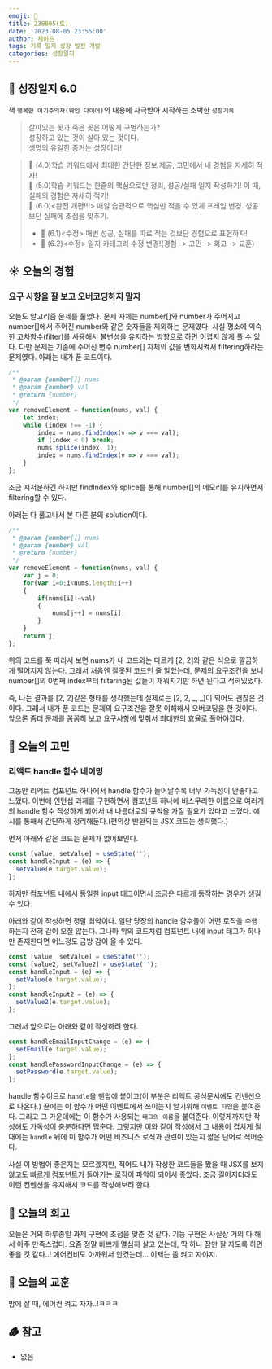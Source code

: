```yaml
---
emoji: 🌱
title: 230805(토)
date: '2023-08-05 23:55:00'
author: 제이든
tags: 기록 일지 성장 발전 개발
categories: 성장일지
---
```


## 🚤 성장일지 6.0

책 `행복한 이기주의자(웨인 다이어)`의 내용에 자극받아 시작하는 소박한 `성장기록`

> 살아있는 꽃과 죽은 꽃은 어떻게 구별하는가?<br/>
> 성장하고 있는 것이 살아 있는 것이다.<br/>
> 생명의 유일한 증거는 성장이다!

> 🌾 (4.0)학습 키워드에서 최대한 간단한 정보 제공, 고민에서 내 경험을 자세히 적자!<br/>
> 🥊 (5.0)학습 키워드는 한줄의 핵심으로만 정리, 성공/실패 일지 작성하기! 이 때, 실패의 경험은 자세히 적기!<br/>
> 🍉 (6.0)<완전 개편!!!> 매일 습관적으로 핵심만 적을 수 있게 프레임 변경. 성공보단 실패에 초점을 맞추기.<br/>
>
> - 🍉 (6.1)<수정> 매번 성공, 실패를 따로 적는 것보단 경험으로 표현하자!
> - 🍉 (6.2)<수정> 일지 카테고리 수정 변경!(경험 -> 고민 -> 회고 -> 교훈)

## ☀️ 오늘의 경험

### 요구 사항을 잘 보고 오버코딩하지 말자

오늘도 알고리즘 문제를 풀었다. 문제 자체는 number[]와 number가 주어지고 number[]에서 주어진 number와 같은 숫자들을 제외하는 문제였다. 사실 평소에 익숙한 고차함수(filter)를 사용해서 불변성을 유지하는 방향으로 하면 어렵지 않게 풀 수 있다.
다만 문제는 기존에 주어진 변수 number[] 자체의 값을 변화시켜서 filtering하라는 문제였다. 아래는 내가 푼 코드이다.

```js
/**
 * @param {number[]} nums
 * @param {number} val
 * @return {number}
 */
var removeElement = function(nums, val) {
    let index;
    while (index !== -1) {
        index = nums.findIndex(v => v === val);
        if (index < 0) break;
        nums.splice(index, 1);
        index = nums.findIndex(v => v === val);
    }
};
```

조금 지저분하긴 하지만 findIndex와 splice를 통해 number[]의 메모리를 유지하면서 filtering할 수 있다.

아래는 다 풀고나서 본 다른 분의 solution이다.

```js
/**
 * @param {number[]} nums
 * @param {number} val
 * @return {number}
 */
var removeElement = function(nums, val) {
    var j = 0;
    for(var i=0;i<nums.length;i++)
    {
        if(nums[i]!=val)
        {
            nums[j++] = nums[i];
        }
    }
    return j;
};
```

위의 코드를 쭉 따라서 보면 nums가 내 코드와는 다르게 [2, 2]와 같은 식으로 깔끔하게 떨어지지 않는다. 그래서 처음엔 잘못된 코드인 줄 알았는데, 문제의 요구조건을 보니 number[]의 0번째 index부터 filtering된 값들이 채워지기만 하면 된다고 적혀있었다.

즉, 나는 결과를 [2, 2]같은 형태를 생각했는데 실제로는 [2, 2, _, _]이 되어도 괜찮은 것이다. 그래서 내가 푼 코드는 문제의 요구조건을 잘못 이해해서 오버코딩을 한 것이다. 앞으론 좀더 문제를 꼼꼼히 보고 요구사항에 맞춰서 최대한의 효율로 풀어야겠다.

## 🫧 오늘의 고민

### 리액트 handle 함수 네이밍

그동안 리액트 컴포넌트 하나에서 handle 함수가 늘어날수록 너무 가독성이 안좋다고 느꼈다. 이번에 인턴십 과제를 구현하면서 컴포넌트 하나에 비스무리한 이름으로 여러개의 handle 함수 작성하게 되어서
내 나름대로의 규칙을 가질 필요가 있다고 느꼈다. 예시를 통해서 간단하게 정리해둔다.(편의상 반환되는 JSX 코드는 생략했다.)

먼저 아래와 같은 코드는 문제가 없어보인다.

```jsx
const [value, setValue] = useState('');
const handleInput = (e) => {
  setValue(e.target.value);
};
```

하지만 컴포넌트 내에서 동일한 input 태그이면서 조금은 다르게 동작하는 경우가 생길 수 있다.

아래와 같이 작성하면 정말 최악이다. 일단 당장의 handle 함수들이 어떤 로직을 수행하는지 전혀 감이 오질 않는다. 그나마 위의 코드처럼 컴포넌트 내에 input 태그가 하나만 존재한다면
어느정도 금방 감이 올 수 있다.

```jsx
const [value, setValue] = useState('');
const [value2, setValue2] = useState('');
const handleInput = (e) => {
  setValue(e.target.value);
};
const handleInput2 = (e) => {
  setValue2(e.target.value);
};
```

그래서 앞으로는 아래와 같이 작성하려 한다.

```jsx
const handleEmailInputChange = (e) => {
  setEmail(e.target.value);
};
const handlePasswordInputChange = (e) => {
  setPassword(e.target.value);
};
```

handle 함수이므로 `handle`을 맨앞에 붙이고(이 부분은 리액트 공식문서에도 컨벤션으로 나온다.) 끝에는 이 함수가 어떤 이벤트에서 쓰이는지 알기위해 `이벤트 타입`을 붙여준다.
그리고 그 가운데에는 이 함수가 사용되는 `태그의 이름`을 붙여준다. 이렇게까지만 작성해도 가독성이 충분하다면 멈춘다. 그렇지만 이와 같이 작성해서 그 내용이 겹치게 될 때에는
`handle` 뒤에 이 함수가 어떤 비즈니스 로직과 관련이 있는지 짧은 단어로 적어준다.

사실 이 방법이 좋은지는 모르겠지만, 적어도 내가 작성한 코드들을 봤을 때 JSX를 보지 않고도 빠르게 컴포넌트가 돌아가는 로직이 파악이 되어서 좋았다. 조금 길어지더라도 이런 컨벤션을
유지해서 코드를 작성해보려 한다.

## 🌈 오늘의 회고

오늘은 거의 하루종일 과제 구현에 초점을 맞춘 것 같다. 기능 구현은 사실상 거의 다 해서 아주 만족스럽다. 요즘 정말 바쁘게
열심히 살고 있는데, 딱 하나 잠만 잘 자도록 하면 좋을 것 같다..! 에어컨비도 아까워서 안켰는데... 이제는 좀 켜고 자야지.

## 🐾 오늘의 교훈

밤에 잘 때, 에어컨 켜고 자자..!ㅋㅋㅋ

## 🪵 참고

- 없음

```toc

```

